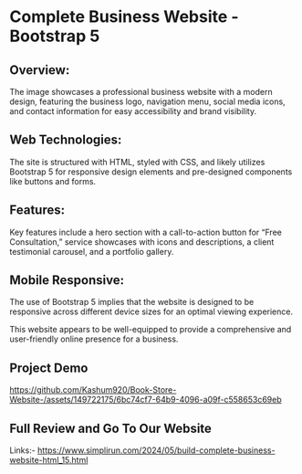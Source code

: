 # Complete Business Website - Bootstrap 5
 
## Overview: 
The image showcases a professional business website with a modern design, featuring the business logo, navigation menu, social media icons, and contact information for easy accessibility and brand visibility.

## Web Technologies: 
The site is structured with HTML, styled with CSS, and likely utilizes Bootstrap 5 for responsive design elements and pre-designed components like buttons and forms.

## Features: 

Key features include a hero section with a call-to-action button for “Free Consultation,” service showcases with icons and descriptions, a client testimonial carousel, and a portfolio gallery.

## Mobile Responsive: 

The use of Bootstrap 5 implies that the website is designed to be responsive across different device sizes for an optimal viewing experience.

This website appears to be well-equipped to provide a comprehensive and user-friendly online presence for a business.

## Project Demo

https://github.com/Kashum920/Book-Store-Website-/assets/149722175/6bc74cf7-64b9-4096-a09f-c558653c69eb

## Full Review and Go To Our Website

Links:- https://www.simplirun.com/2024/05/build-complete-business-website-html_15.html
